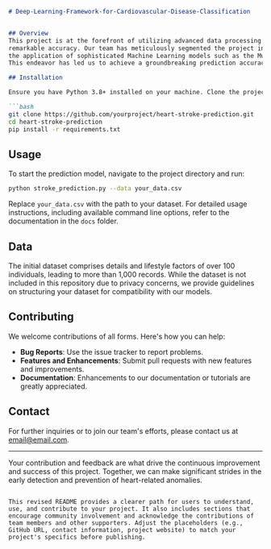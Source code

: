 
```markdown
# Deep-Learning-Framework-for-Cardiovascular-Disease-Classification


## Overview
This project is at the forefront of utilizing advanced data processing and machine learning techniques to predict the occurrence of heart strokes with
remarkable accuracy. Our team has meticulously segmented the project into four integral modules, focusing on data collection, organization, analysis, and
the application of sophisticated Machine Learning models such as the Multi-Layer Perceptron Classifier (MLPC) and Quadratic Discriminant Analysis (QDA).
This endeavor has led us to achieve a groundbreaking prediction accuracy rate of 97%.

## Installation

Ensure you have Python 3.8+ installed on your machine. Clone the project and install the required dependencies:

```bash
git clone https://github.com/yourproject/heart-stroke-prediction.git
cd heart-stroke-prediction
pip install -r requirements.txt
```

## Usage

To start the prediction model, navigate to the project directory and run:

```bash
python stroke_prediction.py --data your_data.csv
```

Replace `your_data.csv` with the path to your dataset. For detailed usage instructions, including available command line options, refer to the documentation in the `docs` folder.

## Data

The initial dataset comprises details and lifestyle factors of over 100 individuals, leading to more than 1,000 records. While the dataset is not included in this repository due to privacy concerns, 
we provide guidelines on structuring your dataset for compatibility with our models.

## Contributing

We welcome contributions of all forms. Here's how you can help:
- **Bug Reports**: Use the issue tracker to report problems.
- **Features and Enhancements**: Submit pull requests with new features and improvements.
- **Documentation**: Enhancements to our documentation or tutorials are greatly appreciated.


## Contact

For further inquiries or to join our team's efforts, please contact us at [email@email.com](mailto:mrunal.shaganti@gwu.edu).

---

Your contribution and feedback are what drive the continuous improvement and success of this project. Together, we can make significant strides in the early detection and prevention of heart-related anomalies.
```

This revised README provides a clearer path for users to understand, use, and contribute to your project. It also includes sections that encourage community involvement and acknowledge the contributions of team members and other supporters. Adjust the placeholders (e.g., GitHub URL, contact information, project website) to match your project's specifics before publishing.
